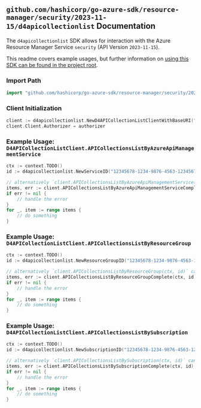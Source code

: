 
## `github.com/hashicorp/go-azure-sdk/resource-manager/security/2023-11-15/d4apicollectionlist` Documentation

The `d4apicollectionlist` SDK allows for interaction with the Azure Resource Manager Service `security` (API Version `2023-11-15`).

This readme covers example usages, but further information on [using this SDK can be found in the project root](https://github.com/hashicorp/go-azure-sdk/tree/main/docs).

### Import Path

```go
import "github.com/hashicorp/go-azure-sdk/resource-manager/security/2023-11-15/d4apicollectionlist"
```


### Client Initialization

```go
client := d4apicollectionlist.NewD4APICollectionListClientWithBaseURI("https://management.azure.com")
client.Client.Authorizer = authorizer
```


### Example Usage: `D4APICollectionListClient.APICollectionsListByAzureApiManagementService`

```go
ctx := context.TODO()
id := d4apicollectionlist.NewServiceID("12345678-1234-9876-4563-123456789012", "example-resource-group", "serviceValue")

// alternatively `client.APICollectionsListByAzureApiManagementService(ctx, id)` can be used to do batched pagination
items, err := client.APICollectionsListByAzureApiManagementServiceComplete(ctx, id)
if err != nil {
	// handle the error
}
for _, item := range items {
	// do something
}
```


### Example Usage: `D4APICollectionListClient.APICollectionsListByResourceGroup`

```go
ctx := context.TODO()
id := d4apicollectionlist.NewResourceGroupID("12345678-1234-9876-4563-123456789012", "example-resource-group")

// alternatively `client.APICollectionsListByResourceGroup(ctx, id)` can be used to do batched pagination
items, err := client.APICollectionsListByResourceGroupComplete(ctx, id)
if err != nil {
	// handle the error
}
for _, item := range items {
	// do something
}
```


### Example Usage: `D4APICollectionListClient.APICollectionsListBySubscription`

```go
ctx := context.TODO()
id := d4apicollectionlist.NewSubscriptionID("12345678-1234-9876-4563-123456789012")

// alternatively `client.APICollectionsListBySubscription(ctx, id)` can be used to do batched pagination
items, err := client.APICollectionsListBySubscriptionComplete(ctx, id)
if err != nil {
	// handle the error
}
for _, item := range items {
	// do something
}
```
